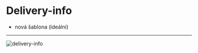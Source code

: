 # Delivery-info

- nová šablona (ideální)

<hr>

![delivery-info](https://user-images.githubusercontent.com/59166385/172804947-f4ed8225-9be9-42b0-864f-97f28aae7871.png)
